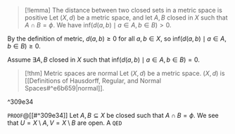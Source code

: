 > [!lemma] The distance between two closed sets in a metric space is positive
> Let $(X,d)$ be a metric space, and let $A,B$ closed in $X$ such that ${} A \cap B = \phi {}$. We have $\text{inf}(d(a,b) \mid a \in A, b \in B) > 0$.

By the definition of metric, $d(a,b) \geq 0$ for all $a,b \in X$, so $\text{inf}(d(a,b) \mid a \in A, b \in B) \geq 0$.

Assume $\exists A,B$ closed in $X$ such that $\text{inf}(d(a,b) \mid a \in A, b \in B) = 0$.

> [!thm] Metric spaces are normal
> Let $(X,d)$ be a metric space. $(X,d)$ is [[Definitions of Hausdorff, Regular, and Normal Spaces#^e6b659|normal]].

^309e34

`PROOF`@[[#^309e34]]
Let $A,B \subseteq X$ be closed such that $A \cap B = \phi$. We see that $U = X \setminus A, V = X \setminus B$ are open. A
`QED`
